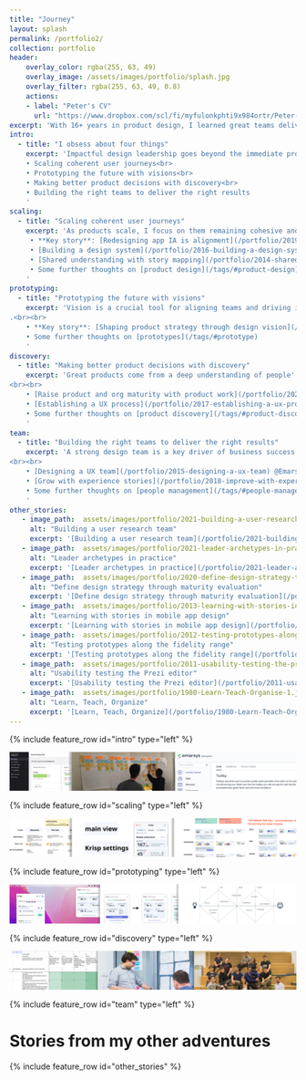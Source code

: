 ```yaml
---
title: "Journey"
layout: splash
permalink: /portfolio2/
collection: portfolio
header:
    overlay_color: rgba(255, 63, 49)
    overlay_image: /assets/images/portfolio/splash.jpg
    overlay_filter: rgba(255, 63, 49, 0.8)
    actions:
    - label: "Peter's CV"
      url: "https://www.dropbox.com/scl/fi/myfulonkphti9x984ortr/Peter-Balazs-Polgar-cv-202506.pdf?rlkey=xduacb4943g03x0o1h1s5rvhg&st=0tn25rw2&dl=0"
excerpt: 'With 16+ years in product design, I learned great teams deliver great products. Here are some of my stories how I helped teams and products getting better.'
intro:
  - title: "I obsess about four things"
    excerpt: 'Impactful design leadership goes beyond the immediate product impact. It’s about building the systems that make great products possible. I drive teams to solve the right problems and create meaningful results with these four principles:<br><br>
    • Scaling coherent user journeys<br>
    • Prototyping the future with visions<br>
    • Making better product decisions with discovery<br>
    • Building the right teams to deliver the right results
    '
scaling:
  - title: "Scaling coherent user journeys"
    excerpt: 'As products scale, I focus on them remaining cohesive and intuitive. I decrease fragmentation by designing along the user''s journey, making complex experiences feel unified and simple.<br><br>
     • **Key story**: [Redesigning app IA is alignment](/portfolio/2019-redesigning-app-ia-is-alignment) @Trustpilot<br>
     • [Building a design system](/portfolio/2016-building-a-design-system) @Emarsys<br>
     • [Shared understanding with story mapping](/portfolio/2014-shared-understanding-with-story-mapping) @Prezi<br>
     • Some further thoughts on [product design](/tags/#product-design)
    '
prototyping:
  - title: "Prototyping the future with visions"
    excerpt: 'Vision is a crucial tool for aligning teams and driving innovation. I use storytelling and prototypes to make the future tangible, helping everyone see what''s possible and get excited about building it together.
.<br><br>
    • **Key story**: [Shaping product strategy through design vision](/portfolio/2022-design-vision-product-vision) @Krisp<br>
    • Some further thoughts on [prototypes](/tags/#prototype)
    '
discovery:
  - title: "Making better product decisions with discovery"
    excerpt: 'Great products come from a deep understanding of people''s needs, not assumptions. I empower teams to use research and discovery to solve the right problems and make smarter decisions for better results.
<br><br>
    • [Raise product and org maturity with product work](/portfolio/2022-raising-org-maturity-with-product-work) @Krisp<br>
    • [Establishing a UX process](/portfolio/2017-establishing-a-ux-process) @Emarsys<br>
    • Some further thoughts on [product discovery](/tags/#product-discovery) and [user research](/tags/#user-research)
    '
team:
  - title: "Building the right teams to deliver the right results"
    excerpt: 'A strong design team is a key driver of business success. I''m focused on building and coaching great teams that not only deliver exceptional work, but also multiply the impact of everyone they collaborate with.
<br><br>
    • [Designing a UX team](/portfolio/2015-designing-a-ux-team) @Emarsys<br>
    • [Grow with experience stories](/portfolio/2018-improve-with-experience-stories) @Emarsys<br>
    • Some further thoughts on [people management](/tags/#people-management), [org design](/tags/#org-design), [coaching](/tags/#coaching), and [hiring](/tags/#hiring)<br><br><br><br><br><br>
    '
other_stories:
   - image_path:  assets/images/portfolio/2021-building-a-user-research-team-3.png
     alt: "Building a user research team"
     excerpt: '[Building a user research team](/portfolio/2021-building-a-user-research-team) @Trustpilot'
   - image_path:  assets/images/portfolio/2021-leader-archetypes-in-practice-1.png
     alt: "Leader archetypes in practice"
     excerpt: '[Leader archetypes in practice](/portfolio/2021-leader-archetypes-in-practice) @Trustpilot'
   - image_path:  assets/images/portfolio/2020-define-design-strategy-through-maturity-evaluation-1.png
     alt: "Define design strategy through maturity evaluation"
     excerpt: '[Define design strategy through maturity evaluation](/portfolio/2020-define-design-strategy-through-maturity-evaluation) @Trustpilot'
   - image_path:  assets/images/portfolio/2013-learning-with-stories-in-mobile-app-design-2.png
     alt: "Learning with stories in mobile app design"
     excerpt: '[Learning with stories in mobile app design](/portfolio/2013-learning-with-stories-in-mobile-app-design) @Prezi'
   - image_path:  assets/images/portfolio/2012-testing-prototypes-along-the-fidelity-range-2.png
     alt: "Testing prototypes along the fidelity range"
     excerpt: '[Testing prototypes along the fidelity range](/portfolio/2012-testing-prototypes-along-the-fidelity-range) @Prezi'
   - image_path:  assets/images/portfolio/2011-usability-testing-the-prezi-editor-1.png
     alt: "Usability testing the Prezi editor"
     excerpt: '[Usability testing the Prezi editor](/portfolio/2011-usability-testing-the-prezi-editor) @Prezi'
   - image_path:  assets/images/portfolio/1980-Learn-Teach-Organise-1.jpg
     alt: "Learn, Teach, Organize"
     excerpt: '[Learn, Teach, Organize](/portfolio/1980-Learn-Teach-Organise)'
---
```


{% include feature_row id="intro" type="left" %}

![full](/assets/images/portfolio/scaling-cover.png)

{% include feature_row id="scaling" type="left" %}

![full](/assets/images/portfolio/prototyping-cover.png)

{% include feature_row id="prototyping" type="left" %}

![full](/assets/images/portfolio/discovery-cover.png)

{% include feature_row id="discovery" type="left" %}

![full](/assets/images/portfolio/team-cover.png)

{% include feature_row id="team" type="left" %}

# Stories from my other adventures

{% include feature_row id="other_stories" %}